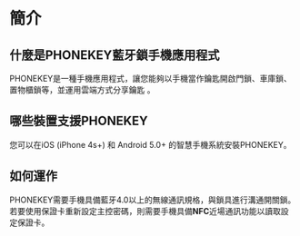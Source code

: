 # 簡介

## 什麼是PHONEKEY藍牙鎖手機應用程式

PHONEKEY是一種手機應用程式，讓您能夠以手機當作鑰匙開啟門鎖、車庫鎖、置物櫃鎖等，並運用雲端方式分享鑰匙 。

## 哪些裝置支援PHONEKEY

您可以在iOS \(iPhone 4s+\) 和 Android 5.0+ 的智慧手機系統安裝PHONEKEY。

## 如何運作

PHONEKEY需要手機具備藍牙4.0以上的無線通訊規格，與鎖具進行溝通開關鎖。若要使用保證卡重新設定主控密碼，則需要手機具備**NFC**近場通訊功能以讀取設定保證卡。

